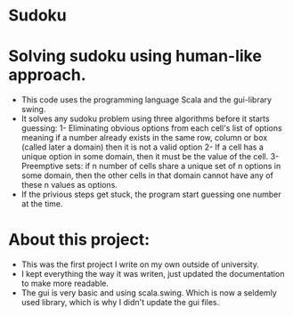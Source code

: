 # Sudoku

# Solving sudoku using human-like approach.
  - This code uses the programming language Scala and the gui-library swing.
  - It solves any sudoku problem using three algorithms before it starts guessing:
    1- Eliminating obvious options from each cell's list of options meaning
    if a number already exists in the same row, column or box (called later a domain) then it is not a valid option
    2- If a cell has a unique option in some domain, then it must be the value of the cell.
    3- Preemptive sets: if n number of cells share a unique set of n options in some domain,
    then the other cells in that domain cannot have any of these n values as options.
  - If the privious steps get stuck, the program start guessing one number at the time.
  
# About this project:
- This was the first project I write on my own outside of university. 
- I kept everything the way it was writen, just updated the documentation to make more readable.
- The gui is very basic and using scala.swing. Which is now a seldemly used library, which is why I didn't update the gui files.
